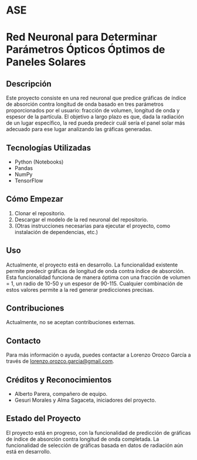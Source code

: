 # ASE
# Red Neuronal para Determinar Parámetros Ópticos Óptimos de Paneles Solares

## Descripción

Este proyecto consiste en una red neuronal que predice gráficas de índice de absorción contra longitud de onda basado en tres parámetros proporcionados por el usuario: fracción de volumen, longitud de onda y espesor de la partícula. El objetivo a largo plazo es que, dada la radiación de un lugar específico, la red pueda predecir cuál sería el panel solar más adecuado para ese lugar analizando las gráficas generadas.

## Tecnologías Utilizadas

- Python (Notebooks)
- Pandas
- NumPy
- TensorFlow

## Cómo Empezar

1. Clonar el repositorio.
2. Descargar el modelo de la red neuronal del repositorio.
3. (Otras instrucciones necesarias para ejecutar el proyecto, como instalación de dependencias, etc.)

## Uso

Actualmente, el proyecto está en desarrollo. La funcionalidad existente permite predecir gráficas de longitud de onda contra índice de absorción. Esta funcionalidad funciona de manera óptima con una fracción de volumen = 1, un radio de 10-50 y un espesor de 90-115. Cualquier combinación de estos valores permite a la red generar predicciones precisas.

## Contribuciones

Actualmente, no se aceptan contribuciones externas.

## Contacto

Para más información o ayuda, puedes contactar a Lorenzo Orozco García a través de [lorenzo.orozco.garcia@gmail.com](mailto:lorenzo.orozco.garcia@gmail.com).

## Créditos y Reconocimientos

- Alberto Parera, compañero de equipo.
- Gesuri Morales y Alma Sagaceta, iniciadores del proyecto.

## Estado del Proyecto

El proyecto está en progreso, con la funcionalidad de predicción de gráficas de índice de absorción contra longitud de onda completada. La funcionalidad de selección de gráficas basada en datos de radiación aún está en desarrollo.

